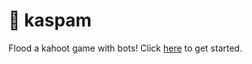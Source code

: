 # 🤖 kaspam
Flood a kahoot game with bots! Click [here](https://kaspam.herokuapp.com) to get started.
